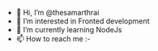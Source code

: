 - 👋 Hi, I’m @thesamarthrai
- 👀 I’m interested in Fronted development
- 🌱 I’m currently learning NodeJs
- 📫 How to reach me :-

<!---raisamarth19@gmail.com
thesamarthrai/thesamarthrai is a ✨ special ✨ repository because its `README.md` (this file) appears on your GitHub profile.
You can click the Preview link to take a look at your changes.
--->
